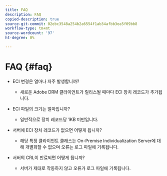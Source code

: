 ```yaml
---
title: FAQ
description: FAQ
copied-description: true
source-git-commit: 02ebc3548a254b2a6554f1ab34afbb3ea5f09bb8
workflow-type: tm+mt
source-wordcount: '97'
ht-degree: 0%

---
```


# FAQ {#faq}

* ECI 변경은 얼마나 자주 발생합니까?
   * 새로운 Adobe DRM 클라이언트가 릴리스될 때마다 ECI 장치 레코드가 추가됩니다.

* ECI 파일의 크기는 얼마입니까?
   * 일반적으로 장치 레코드당 1KB 미만입니다.

* 서버에 ECI 장치 레코드가 없으면 어떻게 됩니까?
   * 해당 특정 클라이언트 클래스는 On-Premise Individualization Server에 대해 개별화할 수 없으며 오류는 로그 파일에 기록됩니다.

* 서버의 CRL이 만료되면 어떻게 됩니까?
   * 서버가 제대로 작동하지 않고 오류가 로그 파일에 기록됩니다.
